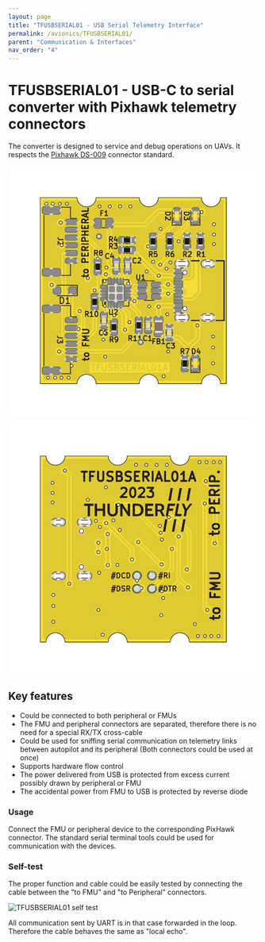 ```yaml
---
layout: page
title: "TFUSBSERIAL01 - USB Serial Telemetry Interface"
permalink: /avionics/TFUSBSERIAL01/
parent: "Communication & Interfaces"
nav_order: "4"
---
```


# TFUSBSERIAL01 - USB-C to serial converter with Pixhawk telemetry connectors

The converter is designed to service and debug operations on UAVs. It respects the [Pixhawk DS-009](https://github.com/pixhawk/Pixhawk-Standards/blob/master/DS-009%20Pixhawk%20Connector%20Standard.pdf) connector standard.

![TFUSBSERIAL01 Bottom](https://raw.githubusercontent.com/ThunderFly-aerospace/TFUSBSERIAL01/TFUSBSERIAL01A/doc/gen/img/TFUSBSERIAL01-bottom.png)

![TFUSBSERIAL01 Top](https://raw.githubusercontent.com/ThunderFly-aerospace/TFUSBSERIAL01/TFUSBSERIAL01A/doc/gen/img/TFUSBSERIAL01-top.png)

## Key features

  * Could be connected to both peripheral or FMUs
  * The FMU and peripheral connectors are separated, therefore there is no need for a special RX/TX cross-cable
  * Could be used for sniffing serial communication on telemetry links between autopilot and its peripheral (Both connectors could be used at once)
  * Supports hardware flow control
  * The power delivered from USB is protected from excess current possibly drawn by peripheral or FMU
  * The accidental power from FMU to USB is protected by reverse diode


### Usage

Connect the FMU or peripheral device to the corresponding PixHawk connector.  The standard serial terminal tools could be used for communication with the devices. 

### Self-test

The proper function and cable could be easily tested by connecting the cable between the "to FMU" and "to Peripheral" connectors.

![TFUSBSERIAL01 self test](https://raw.githubusercontent.com/ThunderFly-aerospace/TFUSBSERIAL01/TFUSBSERIAL01A/doc/img/TFUSBSERIAL01_self-test.jpg)

All communication sent by UART is in that case forwarded in the loop. Therefore the cable behaves the same as "local echo".
